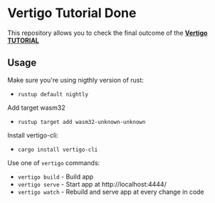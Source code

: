 # Vertigo Tutorial Done

This repository allows you to check the final outcome
of the **[Vertigo TUTORIAL](https://github.com/vertigo-web/vertigo/blob/master/tutorial.md)**


## Usage

Make sure you're using nigthly version of rust:

- `rustup default nightly`

Add target wasm32

- `rustup target add wasm32-unknown-unknown`

Install vertigo-cli:

- `cargo install vertigo-cli`

Use one of `vertigo` commands:

- `vertigo build` - Build app
- `vertigo serve` - Start app at http://localhost:4444/
- `vertigo watch` - Rebuild and serve app at every change in code
